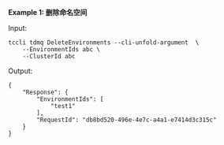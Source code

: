 **Example 1: 删除命名空间**



Input: 

```
tccli tdmq DeleteEnvironments --cli-unfold-argument  \
    --EnvironmentIds abc \
    --ClusterId abc
```

Output: 
```
{
    "Response": {
        "EnvironmentIds": [
            "test1"
        ],
        "RequestId": "db8bd520-496e-4e7c-a4a1-e7414d3c315c"
    }
}
```

